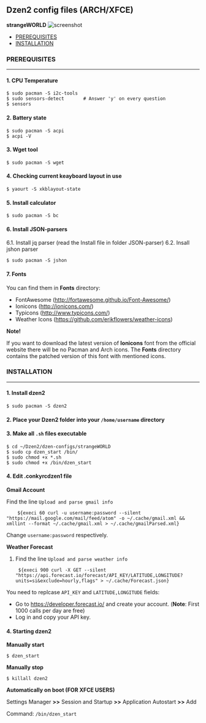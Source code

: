 ## Dzen2 config files (ARCH/XFCE)

**strangeWORLD**
![screenshot](https://github.com/Ksiencha/Dzen2/blob/master/Screenshot.png)

* [PREREQUISITES](https://github.com/Ksiencha/Dzen2/blob/master/README.md#prerequisites)
* [INSTALLATION](https://github.com/Ksiencha/Dzen2/blob/master/README.md#installation)

### PREREQUISITES
---
#### 1. CPU Temperature

    $ sudo pacman -S i2c-tools
    $ sudo sensors-detect       # Answer 'y' on every question
    $ sensors

#### 2. Battery state

    $ sudo pacman -S acpi
    $ acpi -V

#### 3. Wget tool

    $ sudo pacman -S wget

#### 4. Checking current keayboard layout in use

    $ yaourt -S xkblayout-state

#### 5. Install calculator

    $ sudo pacman -S bc

#### 6. Install JSON-parsers 
6.1. Install jq parser (read the Install file in folder JSON-parser)
6.2. Insall jshon parser

    $ sudo pacman -S jshon

#### 7. Fonts

You can find them in **Fonts** directory:

* FontAwesome (http://fortawesome.github.io/Font-Awesome/)
* Ionicons (http://ionicons.com/)
* Typicons (http://www.typicons.com/)
* Weather Icons (https://github.com/erikflowers/weather-icons)

**Note!**

If you want to download the latest version of **Ionicons** font from the official website there will be no Pacman and Arch icons. The **Fonts** directory contains the patched version of this font with mentioned icons.


### INSTALLATION
---

#### 1. Install dzen2

    $ sudo pacman -S dzen2

#### 2. Place your Dzen2 folder into your `/home/username` directory
#### 3. Make all `.sh` files executable

    $ cd ~/Dzen2/dzen-configs/strangeWORLD
    $ sudo cp dzen_start /bin/
    $ sudo chmod +x *.sh
    $ sudo chmod +x /bin/dzen_start

#### 4. Edit .conkyrcdzen1 file

**Gmail Account**

Find  the line `Upload and parse gmail info`

        ${execi 60 curl -u username:password --silent "https://mail.google.com/mail/feed/atom" -o ~/.cache/gmail.xml && xmllint --format ~/.cache/gmail.xml > ~/.cache/gmailParsed.xml}

Change `username:password` respectively. 

**Weather Forecast**

1. Find the line `Upload and parse weather info`

        ${execi 900 curl -X GET --silent "https://api.forecast.io/forecast/API_KEY/LATITUDE,LONGITUDE?units=si&exclude=hourly,flags" > ~/.cache/Forecast.json}

You need to replcase `API_KEY` and `LATITUDE,LONGITUDE` fields:

* Go to https://developer.forecast.io/ and create your account. (**Note**: First 1000 calls per day are free)
* Log in and copy your API key.

#### 4. Starting dzen2

**Manually start**

    $ dzen_start

**Manually stop**

    $ killall dzen2

**Automatically on boot (FOR XFCE USERS)**

Settings Manager **>>** Session and Startup **>>** Application Autostart **>>** Add

Command: `/bin/dzen_start`
